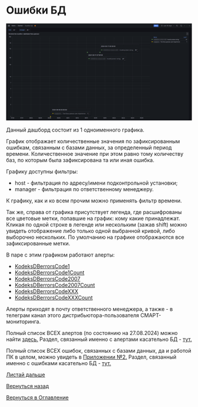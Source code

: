 # Ошибки БД

![Ошибки БД](img/db-errors/db-errors.png "Ошибки БД")

Данный дашборд состоит из 1 одноименного графика.

График отображает количественные значения по зафиксированным ошибкам, связанным с базами данных, за определенный период 
времени. Количественное значение при этом равно тому количеству баз, по которым была зафиксирована та или иная ошибка.

Графику доступны фильтры:
- host - фильтрация по адресу/имени подконтрольной установки;
- manager - фильтрация по ответственному менеджеру.

К графику, как и ко всем прочим можно применять фильтр времени.

Так же, справа от графика присутствует легенда, где расшифрованы все цветовые метки, попавшие на график: кому какие 
принадлежат.
Кликая по одной строке в легенде или нескольким (зажав shift) можно увидеть отображение либо только одной выбранной кривой, 
либо выборочно нескольких.
По умолчанию на графике отображаются все зафиксированные метки.

В паре с этим графиком работают алерты:
- [KodeksDBerrorsCode1](http://smart.uniclass.ru/docs/errors/KodeksDBerrorsCode1.md)
- [KodeksDBerrorsCode1Count](http://smart.uniclass.ru/docs/errors/KodeksDBerrorsCode1Count.md)
- [KodeksDBerrorsCode2007](http://smart.uniclass.ru/docs/errors/KodeksDBerrorsCode2007.md)
- [KodeksDBerrorsCode2007Count](http://smart.uniclass.ru/docs/errors/KodeksDBerrorsCode2007Count.md)
- [KodeksDBerrorsCodeXXX](http://smart.uniclass.ru/docs/errors/KodeksDBerrorsCodeXXX.md)
- [KodeksDBerrorsCodeXXXCount](http://smart.uniclass.ru/docs/errors/KodeksDBerrorsCodeXXXCount.md)

Алерты приходят в почту ответственного менеджера, а также - в телеграм канал этого дистрибьютора-пользователя СМАРТ-мониторинга.

Полный список ВСЕХ алертов (по состоянию на 27.08.2024) можно найти [здесь.](000-appendix-1.md)
Раздел, связанный именно с алертами касательно БД - [тут.](000-appendix-1.md#алерты-на-ошибки-с-базами-данных-и-operup)

Полный список ВСЕХ ошибок, связанных с базами данных, да и работой ПК в целом, можно увидеть в [Приложении №2.](000-appendix-2.md)
Раздел, связанный именно с ошибками касательно БД - [тут.](000-appendix-2.md#ошибки-возникающие-при-работе-с-томами-бд)

[Листай дальше](071-connected-users.md)

[Вернуться назад](060-dashboards.md)

[Вернуться в Оглавление](Readme.md)